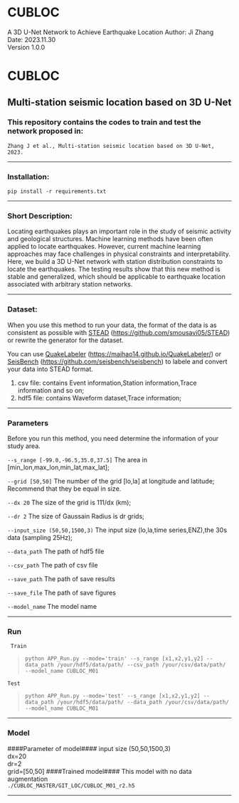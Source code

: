# CUBLOC
A 3D U-Net Network to Achieve Earthquake Location 
Author: Ji Zhang  
Date: 2023.11.30  
Version 1.0.0  

# CUBLOC   
## Multi-station seismic location based on 3D U-Net

### This repository contains the codes to train and test the network proposed in:             

`Zhang J et al., Multi-station seismic location based on 3D U-Net, 2023.`
      
------------------------------------------- 
### Installation:

`pip install -r requirements.txt`
   
------------------------------------------- 
### Short Description:

Locating earthquakes plays an important role in the study of seismic activity and geological structures. Machine learning methods have been often applied to locate earthquakes. However, current machine learning approaches may face challenges in physical constraints and interpretability. Here, we build a 3D U-Net network with station distribution constraints to locate the earthquakes. The testing results show that this new method is stable and generalized, which should be applicable to earthquake location associated with arbitrary station networks.

------------------------------------------- 
### Dataset:

When you use this method to run your data, the format of the data is as consistent as possible with [STEAD](https://github.com/smousavi05/STEAD) (https://github.com/smousavi05/STEAD) or rewrite the generator for the dataset.

You can use [QuakeLabeler](https://maihao14.github.io/QuakeLabeler/) (https://maihao14.github.io/QuakeLabeler/) or [SeisBench](https://github.com/seisbench/seisbench) (https://github.com/seisbench/seisbench) to labele and convert your data into STEAD format. 

1. csv file: contains Event information,Station information,Trace information and so on; 
2. hdf5 file: contains Waveform dataset,Trace information;

------------------------------------------- 
### Parameters
Before you run this method, you need determine the information of your study area.

`--s_range [-99.0,-96.5,35.0,37.5]` 
The area in [min_lon,max_lon,min_lat,max_lat];      

`--grid [50,50]`
The number of the grid [lo,la] at longitude and latitude;
Recommend that they be equal in size.

`--dx 20` 
The size of the grid is 111/dx (km);

`--dr 2`
The size of Gaussain Radius is dr grids;

`--input_size (50,50,1500,3)`
The input size (lo,la,time series,ENZ),the 30s data (sampling 25Hz); 

`--data_path`
The path of hdf5 file

`--csv_path`
The path of csv file

`--save_path`
The path of save results

`--save_file`
The path of save figures

`--model_name`
The model name


------------------------------------------- 
### Run

` Train`
>     python APP_Run.py --mode='train' --s_range [x1,x2,y1,y2] --data_path /your/hdf5/data/path/ --csv_path /your/csv/data/path/ --model_name CUBLOC_M01

`Test`
>     python APP_Run.py --mode='test' --s_range [x1,x2,y1,y2] --data_path /your/hdf5/data/path/ --data_path /your/csv/data/path/ --model_name CUBLOC_M01

------------------------------------------- 
### Model
####Parameter of model####
input size (50,50,1500,3)   
dx=20  
dr=2   
grid=[50,50] 
####Trained model####
This model with no data augmentation   
`./CUBLOC_MASTER/GIT_LOC/CUBLOC_M01_r2.h5`

------------------------------------------- 
